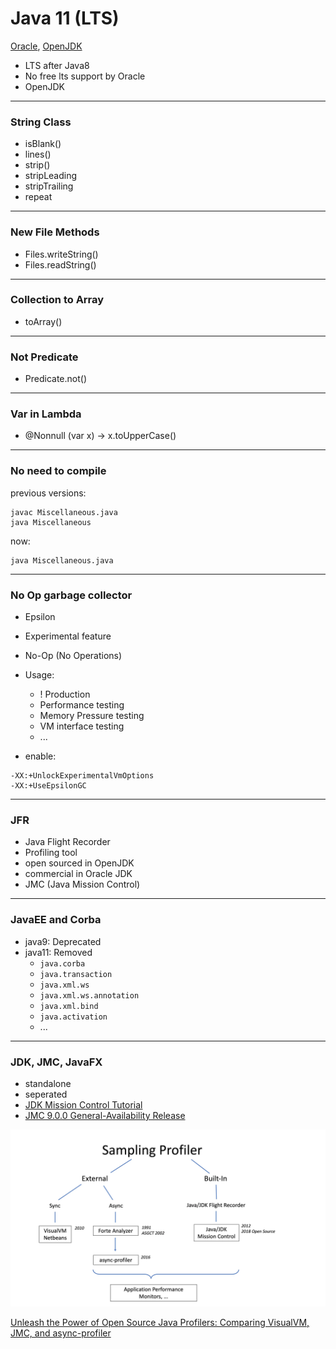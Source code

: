 # Java 11 (LTS)

[Oracle](https://www.oracle.com/java/technologies/javase/11-relnote-issues.html), [OpenJDK](https://openjdk.org/projects/jdk/11/)

- LTS after Java8
- No free lts support by Oracle
- OpenJDK

<hr>

### String Class

- isBlank()
- lines()
- strip()
- stripLeading
- stripTrailing
- repeat

<hr>

### New File Methods

- Files.writeString()
- Files.readString()

<hr>

### Collection to Array

- toArray()

<hr>

### Not Predicate

- Predicate.not()

<hr>

### Var in Lambda

- @Nonnull (var x) -> x.toUpperCase()

<hr>

### No need to compile

previous versions:

```shell
javac Miscellaneous.java
java Miscellaneous
```

now:

```shell
java Miscellaneous.java
```

<hr>

### No Op garbage collector

- Epsilon
- Experimental feature
- No-Op (No Operations)
- Usage:
    - ! Production
    - Performance testing
    - Memory Pressure testing
    - VM interface testing
    - ...

- enable:

```shell
-XX:+UnlockExperimentalVmOptions 
-XX:+UseEpsilonGC
```

<hr>

### JFR

- Java Flight Recorder
- Profiling tool
- open sourced in OpenJDK
- commercial in Oracle JDK
- JMC (Java Mission Control)

<hr>

### JavaEE and Corba

- java9: Deprecated
- java11: Removed
    - `java.corba`
    - `java.transaction`
    - `java.xml.ws`
    - `java.xml.ws.annotation`
    - `java.xml.bind`
    - `java.activation`
    - ...

<hr>

### JDK, JMC, JavaFX

- standalone
- seperated
- [JDK Mission Control Tutorial](https://github.com/thegreystone/jmc-tutorial)
- [JMC 9.0.0 General-Availability Release](https://jdk.java.net/jmc/9/)

<img src="img.png">

[Unleash the Power of Open Source Java Profilers: Comparing VisualVM, JMC, and async-profiler](https://www.infoq.com/articles/open-source-java-profilers/)

